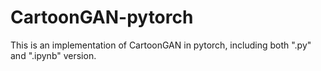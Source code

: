 # CartoonGAN-pytorch
This is an implementation of CartoonGAN in pytorch, including both ".py" and ".ipynb" version.
